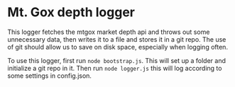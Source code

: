 Mt. Gox depth logger
====================

This logger fetches the mtgox market depth api and throws out some unnecessary
data, then writes it to a file and stores it in a git repo. The use of git 
should allow us to save on disk space, especially when logging often.

To use this logger, first run `node bootstrap.js`. This will set up a folder 
and initialize a git repo in it. Then run `node logger.js` this will log 
according to some settings in config.json.
